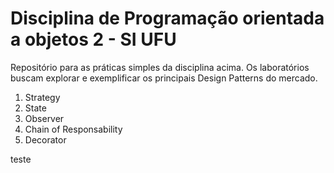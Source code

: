 # Disciplina de Programação orientada a objetos 2 - SI UFU
Repositório para as práticas simples da disciplina acima.
Os laboratórios buscam explorar e exemplificar os principais Design Patterns do mercado.
1. Strategy
2. State
3. Observer
4. Chain of Responsability
5. Decorator

teste
